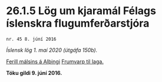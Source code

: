 # 26.1.5 Lög um kjaramál Félags íslenskra flugumferðarstjóra

`nr. 45 8. júní 2016`

_Íslensk lög 1. maí 2020 (útgáfa 150b)._

[Ferill málsins á Alþingi](https://www.althingi.is/thingstorf/thingmalalistar-eftir-thingum/ferill/?ltg=145&mnr=815)
[Frumvarp til laga.](https://www.althingi.is/altext/145/s/1504.html)

**Tóku gildi 9. júní 2016.**

